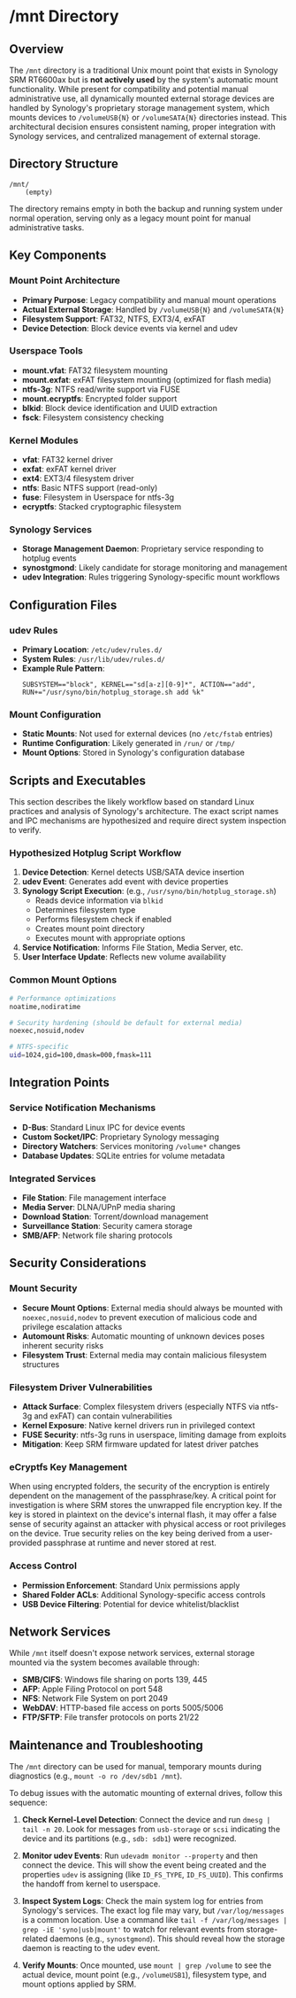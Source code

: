 # /mnt Directory

## Overview

The `/mnt` directory is a traditional Unix mount point that exists in Synology SRM RT6600ax but is **not actively used** by the system's automatic mount functionality. While present for compatibility and potential manual administrative use, all dynamically mounted external storage devices are handled by Synology's proprietary storage management system, which mounts devices to `/volumeUSB{N}` or `/volumeSATA{N}` directories instead. This architectural decision ensures consistent naming, proper integration with Synology services, and centralized management of external storage.

## Directory Structure

```
/mnt/
    (empty)
```

The directory remains empty in both the backup and running system under normal operation, serving only as a legacy mount point for manual administrative tasks.

## Key Components

### Mount Point Architecture
- **Primary Purpose**: Legacy compatibility and manual mount operations
- **Actual External Storage**: Handled by `/volumeUSB{N}` and `/volumeSATA{N}`
- **Filesystem Support**: FAT32, NTFS, EXT3/4, exFAT
- **Device Detection**: Block device events via kernel and udev

### Userspace Tools
- **mount.vfat**: FAT32 filesystem mounting
- **mount.exfat**: exFAT filesystem mounting (optimized for flash media)
- **ntfs-3g**: NTFS read/write support via FUSE
- **mount.ecryptfs**: Encrypted folder support
- **blkid**: Block device identification and UUID extraction
- **fsck**: Filesystem consistency checking

### Kernel Modules
- **vfat**: FAT32 kernel driver
- **exfat**: exFAT kernel driver
- **ext4**: EXT3/4 filesystem driver
- **ntfs**: Basic NTFS support (read-only)
- **fuse**: Filesystem in Userspace for ntfs-3g
- **ecryptfs**: Stacked cryptographic filesystem

### Synology Services
- **Storage Management Daemon**: Proprietary service responding to hotplug events
- **synostgmond**: Likely candidate for storage monitoring and management
- **udev Integration**: Rules triggering Synology-specific mount workflows

## Configuration Files

### udev Rules
- **Primary Location**: `/etc/udev/rules.d/`
- **System Rules**: `/usr/lib/udev/rules.d/`
- **Example Rule Pattern**:
  ```
  SUBSYSTEM=="block", KERNEL=="sd[a-z][0-9]*", ACTION=="add", RUN+="/usr/syno/bin/hotplug_storage.sh add %k"
  ```

### Mount Configuration
- **Static Mounts**: Not used for external devices (no `/etc/fstab` entries)
- **Runtime Configuration**: Likely generated in `/run/` or `/tmp/`
- **Mount Options**: Stored in Synology's configuration database

## Scripts and Executables

This section describes the likely workflow based on standard Linux practices and analysis of Synology's architecture. The exact script names and IPC mechanisms are hypothesized and require direct system inspection to verify.

### Hypothesized Hotplug Script Workflow
1. **Device Detection**: Kernel detects USB/SATA device insertion
2. **udev Event**: Generates add event with device properties
3. **Synology Script Execution**: (e.g., `/usr/syno/bin/hotplug_storage.sh`)
   - Reads device information via `blkid`
   - Determines filesystem type
   - Performs filesystem check if enabled
   - Creates mount point directory
   - Executes mount with appropriate options
4. **Service Notification**: Informs File Station, Media Server, etc.
5. **User Interface Update**: Reflects new volume availability

### Common Mount Options
```bash
# Performance optimizations
noatime,nodiratime

# Security hardening (should be default for external media)
noexec,nosuid,nodev

# NTFS-specific
uid=1024,gid=100,dmask=000,fmask=111
```

## Integration Points

### Service Notification Mechanisms
- **D-Bus**: Standard Linux IPC for device events
- **Custom Socket/IPC**: Proprietary Synology messaging
- **Directory Watchers**: Services monitoring `/volume*` changes
- **Database Updates**: SQLite entries for volume metadata

### Integrated Services
- **File Station**: File management interface
- **Media Server**: DLNA/UPnP media sharing
- **Download Station**: Torrent/download management
- **Surveillance Station**: Security camera storage
- **SMB/AFP**: Network file sharing protocols

## Security Considerations

### Mount Security
- **Secure Mount Options**: External media should always be mounted with `noexec,nosuid,nodev` to prevent execution of malicious code and privilege escalation attacks
- **Automount Risks**: Automatic mounting of unknown devices poses inherent security risks
- **Filesystem Trust**: External media may contain malicious filesystem structures

### Filesystem Driver Vulnerabilities
- **Attack Surface**: Complex filesystem drivers (especially NTFS via ntfs-3g and exFAT) can contain vulnerabilities
- **Kernel Exposure**: Native kernel drivers run in privileged context
- **FUSE Security**: ntfs-3g runs in userspace, limiting damage from exploits
- **Mitigation**: Keep SRM firmware updated for latest driver patches

### eCryptfs Key Management
When using encrypted folders, the security of the encryption is entirely dependent on the management of the passphrase/key. A critical point for investigation is where SRM stores the unwrapped file encryption key. If the key is stored in plaintext on the device's internal flash, it may offer a false sense of security against an attacker with physical access or root privileges on the device. True security relies on the key being derived from a user-provided passphrase at runtime and never stored at rest.

### Access Control
- **Permission Enforcement**: Standard Unix permissions apply
- **Shared Folder ACLs**: Additional Synology-specific access controls
- **USB Device Filtering**: Potential for device whitelist/blacklist

## Network Services

While `/mnt` itself doesn't expose network services, external storage mounted via the system becomes available through:

- **SMB/CIFS**: Windows file sharing on ports 139, 445
- **AFP**: Apple Filing Protocol on port 548
- **NFS**: Network File System on port 2049
- **WebDAV**: HTTP-based file access on ports 5005/5006
- **FTP/SFTP**: File transfer protocols on ports 21/22

## Maintenance and Troubleshooting

The `/mnt` directory can be used for manual, temporary mounts during diagnostics (e.g., `mount -o ro /dev/sdb1 /mnt`).

To debug issues with the automatic mounting of external drives, follow this sequence:

1. **Check Kernel-Level Detection**: Connect the device and run `dmesg | tail -n 20`. Look for messages from `usb-storage` or `scsi` indicating the device and its partitions (e.g., `sdb: sdb1`) were recognized.

2. **Monitor udev Events**: Run `udevadm monitor --property` and then connect the device. This will show the event being created and the properties `udev` is assigning (like `ID_FS_TYPE`, `ID_FS_UUID`). This confirms the handoff from kernel to userspace.

3. **Inspect System Logs**: Check the main system log for entries from Synology's services. The exact log file may vary, but `/var/log/messages` is a common location. Use a command like `tail -f /var/log/messages | grep -iE 'syno|usb|mount'` to watch for relevant events from storage-related daemons (e.g., `synostgmond`). This should reveal how the storage daemon is reacting to the udev event.

4. **Verify Mounts**: Once mounted, use `mount | grep /volume` to see the actual device, mount point (e.g., `/volumeUSB1`), filesystem type, and mount options applied by SRM.